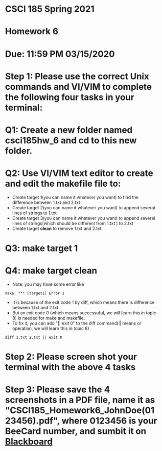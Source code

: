 # CSCI 185 Spring 2021
# Homework 6

# Due: 11:59 PM 03/15/2020

# Step 1: Please use the correct Unix commands and VI/VIM to complete the following four tasks in your terminal:
# Q1: Create a new folder named csci185hw_6 and cd to this new folder. 
# Q2: Use VI/VIM text editor to create and edit the makefile file to:
+ Create target 1(you can name it whatever you want) to find the difference between 1.txt and 2.txt
+ Create target 2(you can name it whatever you want) to append several lines of strings to 1.txt
+ Create target 3(you can name it whatever you want) to append several lines of strings(which should be different from 1.txt ) to 2.txt
+ Create target **clean** to remove 1.txt and 2.txt
# Q3: **make** target 1
# Q4: **make** target **clean**

+ Note: you may have some error like
~~~
make: *** [target1] Error 1
~~~
+ It is because of the exit code 1 by diff, which means there is difference between 1.txt and 2.txt
+ But an exit code 0 (which means successuful, we will learn this in topic 8) is needed for make and makefile.
+ To fix it, you can add "|| exit 0" to the diff command(|| means or operation, we will learn this in topic 8)
~~~
diff 1.txt 2.txt || exit 0
~~~



# Step 2: Please screen shot your terminal with the above 4 tasks
# Step 3: Please save the 4 screenshots in a PDF file, name it as "CSCI185_Homework6_JohnDoe(0123456).pdf", where 0123456 is your BeeCard number, and sumbit it on [Blackboard](https://blackboard.sau.edu/webapps/login/)
